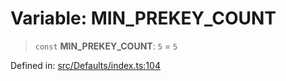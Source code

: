 # Variable: MIN\_PREKEY\_COUNT

> `const` **MIN\_PREKEY\_COUNT**: `5` = `5`

Defined in: [src/Defaults/index.ts:104](https://github.com/Fokusdotid/bail/blob/3856b89f13bbe82f2e10396a28cd4ef2089de845/src/Defaults/index.ts#L104)
